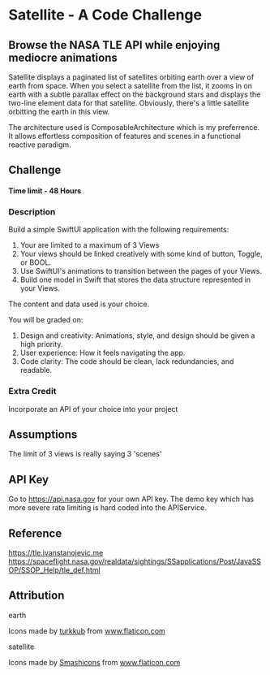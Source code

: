 # Satellite - A Code Challenge
## Browse the NASA TLE API while enjoying mediocre animations

Satellite displays a paginated list of satellites orbiting earth over a view of earth from space. When you select a satellite from the list, it zooms in on earth with a subtle parallax effect on the background stars and displays the two-line element data for that satellite. Obviously, there's a little satellite orbitting the earth in this view.

The architecture used is ComposableArchitecture which is my preferrence. It allows effortless composition of features and scenes in a functional reactive paradigm. 

## Challenge
#### Time limit - 48 Hours
### Description
Build a simple SwiftUI application with the following requirements:
1. Your are limited to a maximum of 3 Views
2. Your views should be linked creatively with some kind of button, Toggle, or BOOL.
3. Use SwiftUI's animations to transition between the pages of your Views.
4. Build one model in Swift that stores the data structure represented in your Views.

The content and data used is your choice.

You will be graded on:
1. Design and creativity: Animations, style, and design should be given a high priority.
2. User experience: How it feels navigating the app.
3. Code clarity: The code should be clean, lack redundancies, and readable.


### Extra Credit
Incorporate an API of your choice into your project

## Assumptions
The limit of 3 views is really saying 3 'scenes'

## API Key
Go to https://api.nasa.gov for your own API key. The demo key which has more severe rate limiting is hard coded into the APIService.

## Reference
https://tle.ivanstanojevic.me
https://spaceflight.nasa.gov/realdata/sightings/SSapplications/Post/JavaSSOP/SSOP_Help/tle_def.html

## Attribution
earth
<div>Icons made by <a href="https://www.flaticon.com/authors/turkkub" title="turkkub">turkkub</a> from <a href="https://www.flaticon.com/" title="Flaticon">www.flaticon.com</a></div>

satellite
<div>Icons made by <a href="https://www.flaticon.com/authors/smashicons" title="Smashicons">Smashicons</a> from <a href="https://www.flaticon.com/" title="Flaticon">www.flaticon.com</a></div>